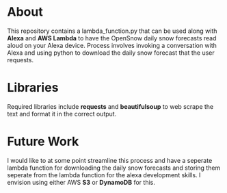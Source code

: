 # About

This repository contains a lambda_function.py that can be used along with **Alexa** and **AWS Lambda** to have the OpenSnow daily snow forecasts read aloud on your Alexa device. Process involves invoking a conversation with Alexa and using python to download the daily snow forecast that the user requests.

# Libraries
Required libraries include **requests** and **beautifulsoup** to web scrape the text and format it in the correct output.

# Future Work
I would like to at some point streamline this process and have a seperate lambda function for downloading the daily snow forecasts and storing them seperate from the lambda function for the alexa development skills. I envision using either AWS **S3** or **DynamoDB** for this.
